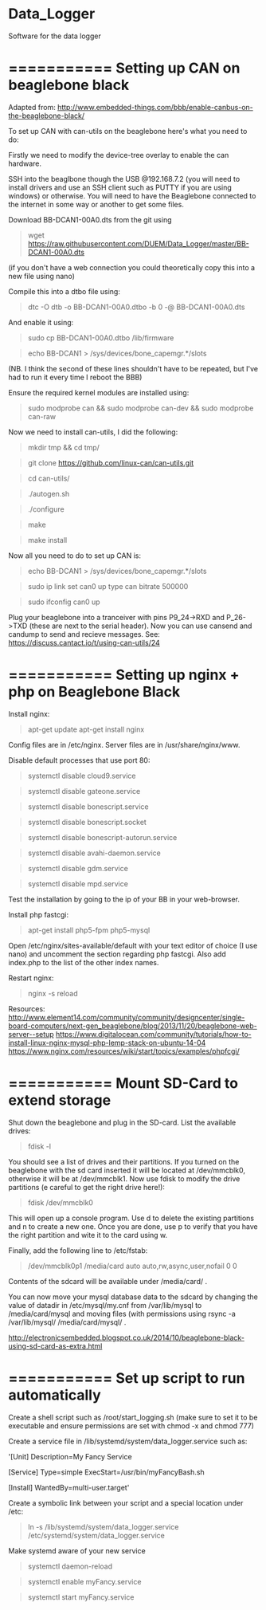 Data_Logger
===========

Software for the data logger


===========
Setting up CAN on beaglebone black
===========
Adapted from: http://www.embedded-things.com/bbb/enable-canbus-on-the-beaglebone-black/

To set up CAN with can-utils on the beaglebone here's what you need to do:

Firstly we need to modify the device-tree overlay to enable the can hardware.

SSH into the beaglbone though the USB @192.168.7.2 (you will need to install drivers and use an SSH client such as PUTTY if you are using windows) or otherwise. You will need to have the Beaglebone connected to the internet in some way or another to get some files.

Download BB-DCAN1-00A0.dts from the git using

> wget https://raw.githubusercontent.com/DUEM/Data_Logger/master/BB-DCAN1-00A0.dts

(if you don't have a web connection you could theoretically copy this into a new file using nano)

Compile this into a dtbo file using:

> dtc -O dtb -o BB-DCAN1-00A0.dtbo -b 0 -@ BB-DCAN1-00A0.dts

And enable it using:

> sudo cp BB-DCAN1-00A0.dtbo /lib/firmware

> echo BB-DCAN1 > /sys/devices/bone_capemgr.*/slots

(NB. I think the second of these lines shouldn't have to be repeated, but I've had to run it every time I reboot the BBB)

Ensure the required kernel modules are installed using:

> sudo modprobe can && sudo modprobe can-dev && sudo modprobe can-raw

Now we need to install can-utils, I did the following:

> mkdir tmp && cd tmp/

> git clone https://github.com/linux-can/can-utils.git

> cd can-utils/

> ./autogen.sh

> ./configure

> make

> make install

Now all you need to do to set up CAN is:

> echo BB-DCAN1 > /sys/devices/bone_capemgr.*/slots

> sudo ip link set can0 up type can bitrate 500000

> sudo ifconfig can0 up

Plug your beaglebone into a tranceiver with pins P9_24->RXD and P_26->TXD (these are next to the serial header). Now you can use cansend and candump to send and recieve messages. See: https://discuss.cantact.io/t/using-can-utils/24

===========
Setting up nginx + php on Beaglebone Black
===========

Install nginx:

> apt-get update
> apt-get install nginx

Config files are in /etc/nginx. Server files are in /usr/share/nginx/www.

Disable default processes that use port 80:

> systemctl disable cloud9.service

> systemctl disable gateone.service

> systemctl disable bonescript.service

> systemctl disable bonescript.socket

> systemctl disable bonescript-autorun.service

> systemctl disable avahi-daemon.service

> systemctl disable gdm.service

> systemctl disable mpd.service

Test the installation by going to the ip of your BB in your web-browser.

Install php fastcgi:

> apt-get install php5-fpm php5-mysql

Open /etc/nginx/sites-available/default with your text editor of choice (I use nano) and uncomment the section regarding php fastcgi. Also add index.php to the list of the other index names.

Restart nginx:

> nginx -s reload

Resources:
http://www.element14.com/community/community/designcenter/single-board-computers/next-gen_beaglebone/blog/2013/11/20/beaglebone-web-server--setup
https://www.digitalocean.com/community/tutorials/how-to-install-linux-nginx-mysql-php-lemp-stack-on-ubuntu-14-04
https://www.nginx.com/resources/wiki/start/topics/examples/phpfcgi/

===========
Mount SD-Card to extend storage
===========

Shut down the beaglebone and plug in the SD-card. List the available drives:

> fdisk -l

You should see a list of drives and their partitions. If you turned on the beaglebone with the sd card inserted it will be located at /dev/mmcblk0, otherwise it will be at /dev/mmcblk1. Now use fdisk to modify the drive partitions (e careful to get the right drive here!):

> fdisk /dev/mmcblk0

This will open up a console program. Use d to delete the existing partitions and n to create a new one. Once you are done, use p to verify that you have the right partition and wite it to the card using w.

Finally, add the following line to /etc/fstab:

> /dev/mmcblk0p1    /media/card     auto     auto,rw,async,user,nofail  0  0

Contents of the sdcard will be available under /media/card/ .

You can now move your mysql database data to the sdcard by changing the value of datadir in /etc/mysql/my.cnf from /var/lib/mysql to /media/card/mysql and moving files (with permissions using rsync -a /var/lib/mysql/ /media/card/mysql/ .

http://electronicsembedded.blogspot.co.uk/2014/10/beaglebone-black-using-sd-card-as-extra.html

===========
Set up script to run automatically
===========

Create a shell script such as /root/start_logging.sh (make sure to set it to be executable and ensure permissions are set with chmod -x and chmod 777)

Create a service file in /lib/systemd/system/data_logger.service such as:

'[Unit]
Description=My Fancy Service

[Service]
Type=simple
ExecStart=/usr/bin/myFancyBash.sh

[Install]
WantedBy=multi-user.target'

Create a symbolic link between your script and a special location under /etc:

> ln -s /lib/systemd/system/data_logger.service /etc/systemd/system/data_logger.service

Make systemd aware of your new service

> systemctl daemon-reload

> systemctl enable myFancy.service

> systemctl start myFancy.service

